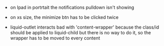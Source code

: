 
- on Ipad in portrtait the notifications pulldown isn't showing
- on xs size, the minimize btn has to be clicked twice

- liquid-outlet interacts bad with 'content-wrapper' because the class/id should be applied to liquid-child but
  there is no way to do it, so the wrapper has to be moved to every content